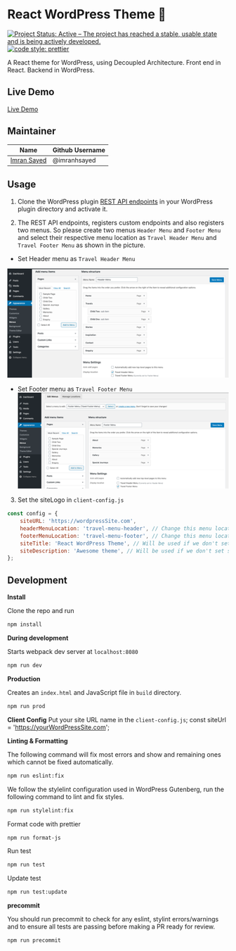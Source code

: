 # React WordPress Theme 🎨
[![Project Status: Active – The project has reached a stable, usable state and is being actively developed.](https://www.repostatus.org/badges/latest/active.svg)](https://www.repostatus.org/#active) [![code style: prettier](https://img.shields.io/badge/code_style-prettier-ff69b4.svg?style=flat-square)](https://github.com/prettier/prettier)

A React theme for WordPress, using Decoupled Architecture.
Front end in React.
Backend in WordPress.

## Live Demo
[Live Demo](react-wordpress-theme.netlify.com)

## Maintainer

| Name                                                   | Github Username |
|--------------------------------------------------------|-----------------|
| [Imran Sayed](mailto:codeytek.academy@gmail.com)       |  @imranhsayed   |

## Usage

1. Clone the WordPress plugin [REST API endpoints](https://github.com/imranhsayed/rest-api-endpoints) in your WordPress
plugin directory and activate it.

2. The REST API endpoints, registers custom endpoints and also registers two menus. So please create two menus
`Header Menu` and `Footer Menu` and select their respective menu location as `Travel Header Menu` and `Travel Footer Menu`
as shown in the picture.

- Set Header menu as `Travel Header Menu`

![](demos/header-menu.png)

- Set Footer menu as `Travel Footer Menu`
![](demos/footer-menu.png)

3. Set the siteLogo in `client-config.js`

```javascript
const config = {
	siteURL: 'https://wordpressSite.com',
	headerMenuLocation: 'travel-menu-header', // Change this menu location name to another, if you would like a different menu to be used for header. 
	footerMenuLocation: 'travel-menu-footer', // Change this menu location name to another, if you would like a different menu to be used for footer.
	siteTitle: 'React WordPress Theme', // Will be used if we don't set site title from WordPress customizer.
	siteDescription: 'Awesome theme', // Will be used if we don't set site description from WordPress customizer.
};
```

## Development

**Install**

Clone the repo and run

```bash
npm install
```

**During development**

Starts webpack dev server at `localhost:8080`

```bash
npm run dev
```

**Production**

Creates an `index.html` and JavaScript file in `build` directory.

```bash
npm run prod
```

**Client Config**
Put your site URL name in the `client-config.js`;
const siteUrl = 'https://yourWordPressSite.com';

**Linting & Formatting**

The following command will fix most errors and show and remaining ones which cannot be fixed automatically.

```bash
npm run eslint:fix
```

We follow the stylelint configuration used in WordPress Gutenberg, run the following command to lint and fix styles.

```bash
npm run stylelint:fix
```

Format code with prettier

```bash
npm run format-js
```

Run test

```bash
npm run test
```

Update test

```bash
npm run test:update
```

**precommit**

You should run precommit to check for any eslint, stylint errors/warnings and to ensure all tests are passing before making a PR ready for review.

```bash
npm run precommit
```
